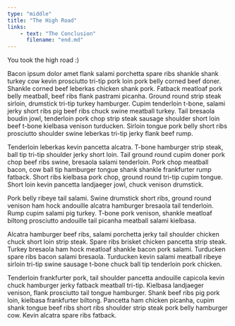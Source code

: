 ```yaml
---
type: "middle"
title: "The High Road"
links:
    - text: "The Conclusion"
      filename: "end.md"
---
```


You took the high road :)

Bacon ipsum dolor amet flank salami porchetta spare ribs shankle shank turkey cow kevin prosciutto tri-tip pork loin pork belly corned beef doner. Shankle corned beef leberkas chicken shank pork. Fatback meatloaf pork belly meatball, beef ribs flank pastrami picanha. Ground round strip steak sirloin, drumstick tri-tip turkey hamburger. Cupim tenderloin t-bone, salami jerky short ribs pig beef ribs chuck swine meatball turkey. Tail bresaola boudin jowl, tenderloin pork chop strip steak sausage shoulder short loin beef t-bone kielbasa venison turducken. Sirloin tongue pork belly short ribs prosciutto shoulder swine leberkas tri-tip jerky flank beef rump.

Tenderloin leberkas kevin pancetta alcatra. T-bone hamburger strip steak, ball tip tri-tip shoulder jerky short loin. Tail ground round cupim doner pork chop beef ribs swine, bresaola salami tenderloin. Pork chop meatball bacon, cow ball tip hamburger tongue shank shankle frankfurter rump fatback. Short ribs kielbasa pork chop, ground round tri-tip cupim tongue. Short loin kevin pancetta landjaeger jowl, chuck venison drumstick.

Pork belly ribeye tail salami. Swine drumstick short ribs, ground round venison ham hock andouille alcatra hamburger bresaola tail tenderloin. Rump cupim salami pig turkey. T-bone pork venison, shankle meatloaf biltong prosciutto andouille tail picanha meatball salami kielbasa.

Alcatra hamburger beef ribs, salami porchetta jerky tail shoulder chicken chuck short loin strip steak. Spare ribs brisket chicken pancetta strip steak. Turkey bresaola ham hock meatloaf shankle bacon pork salami. Turducken spare ribs bacon salami bresaola. Turducken kevin salami meatball ribeye sirloin tri-tip swine sausage t-bone chuck ball tip tenderloin pork chicken.

Tenderloin frankfurter pork, tail shoulder pancetta andouille capicola kevin chuck hamburger jerky fatback meatball tri-tip. Kielbasa landjaeger venison, flank prosciutto tail tongue hamburger. Shank beef ribs pig pork loin, kielbasa frankfurter biltong. Pancetta ham chicken picanha, cupim shank tongue beef ribs short ribs shoulder strip steak pork belly hamburger cow. Kevin alcatra spare ribs fatback.

